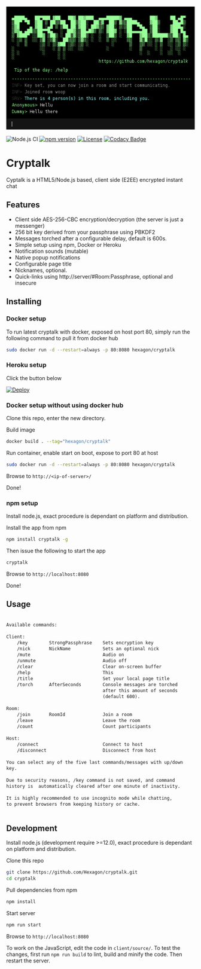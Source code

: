 ![cryptalk](/screenshot.png)

![Node.js CI](https://github.com/Hexagon/cryptalk/workflows/Node.js%20CI/badge.svg?branch=master)
[![npm version](https://badge.fury.io/js/cryptalk.svg)](https://badge.fury.io/js/cryptalk)
[![License](https://img.shields.io/badge/license-MIT-blue.svg)](LICENSE.md)
[![Codacy Badge](https://app.codacy.com/project/badge/Grade/753ef40cec1747c2b5025f834635375b)](https://www.codacy.com/gh/Hexagon/cryptalk/dashboard?utm_source=github.com&amp;utm_medium=referral&amp;utm_content=Hexagon/cryptalk&amp;utm_campaign=Badge_Grade)

# Cryptalk

Cyptalk is a HTML5/Node.js based, client side (E2EE) encrypted instant chat

## Features

*   Client side AES-256-CBC encryption/decryption (the server is just a messenger)
*   256 bit key derived from your passphrase using PBKDF2
*   Messages torched after a configurable delay, default is 600s.
*   Simple setup using npm, Docker or Heroku
*   Notification sounds (mutable)
*   Native popup notifications
*   Configurable page title
*   Nicknames, optional.
*   Quick-links using http://server/#Room:Passphrase, optional and insecure

## Installing

### Docker setup

To run latest cryptalk with docker, exposed on host port 80, simply run the following command to pull it from docker hub

```bash
sudo docker run -d --restart=always -p 80:8080 hexagon/cryptalk
```

### Heroku setup 

Click the button below

[![Deploy](https://www.herokucdn.com/deploy/button.png)](https://heroku.com/deploy?template=https://github.com/hexagon/cryptalk)

### Docker setup without using docker hub

Clone this repo, enter the new directory.

Build image
```bash
docker build . --tag="hexagon/cryptalk"
```

Run container, enable start on boot, expose to port 80 at host
```bash
sudo docker run -d --restart=always -p 80:8080 hexagon/cryptalk
```

Browse to ```http://<ip-of-server>/```

Done!

### npm setup

Install node.js, exact procedure is dependant on platform and distribution.

Install the app from npm
```bash
npm install cryptalk -g
````

Then issue the following to start the app

```bash
cryptalk
```

Browse to ```http://localhost:8080```

Done!

## Usage

```

Available commands:

Client:                                                    			
	/key		StrongPassphrase	Sets encryption key                 
	/nick		NickName			Sets an optional nick                   
	/mute  							Audio on									
	/unmute  						Audio off									
	/clear							Clear on-screen buffer                      
	/help							This                                        
	/title							Set your local page title					
	/torch		AfterSeconds		Console messages are torched  		
									after this amount of seconds 					
									(default 600).									

Room:                                                    				
	/join		RoomId				Join a room	                            
	/leave							Leave the room                              
	/count							Count participants                          

Host:  		                                                                		
	/connect						Connect to host               	
	/disconnect						Disconnect from host    			        

You can select any of the five last commands/messages with up/down key.

Due to security reasons, /key command is not saved, and command         
history is  automatically cleared after one minute of inactivity.       

It is highly recommended to use incognito mode while chatting, 
to prevent browsers from keeping history or cache.            


```

## Development

Install node.js (development require >=12.0), exact procedure is dependant on platform and distribution.

Clone this repo
```bash
git clone https://github.com/Hexagon/cryptalk.git
cd cryptalk
```

Pull dependencies from npm
```bash
npm install
```

Start server
```bash
npm run start
```

Browse to ```http://localhost:8080```

To work on the JavaScript, edit the code in ```client/source/```. To test the changes, first run ```npm run build``` to lint, build and minify the code. Then restart the server.
